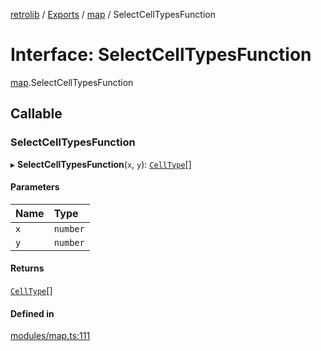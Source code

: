 [retrolib](../README.md) / [Exports](../modules.md) / [map](../modules/map.md) / SelectCellTypesFunction

# Interface: SelectCellTypesFunction

[map](../modules/map.md).SelectCellTypesFunction

## Callable

### SelectCellTypesFunction

▸ **SelectCellTypesFunction**(`x`, `y`): [`CellType`](../modules/map.md#celltype)[]

#### Parameters

| Name | Type |
| :------ | :------ |
| `x` | `number` |
| `y` | `number` |

#### Returns

[`CellType`](../modules/map.md#celltype)[]

#### Defined in

[modules/map.ts:111](https://github.com/philbgarner/retrolib/blob/2787147/src/modules/map.ts#L111)
